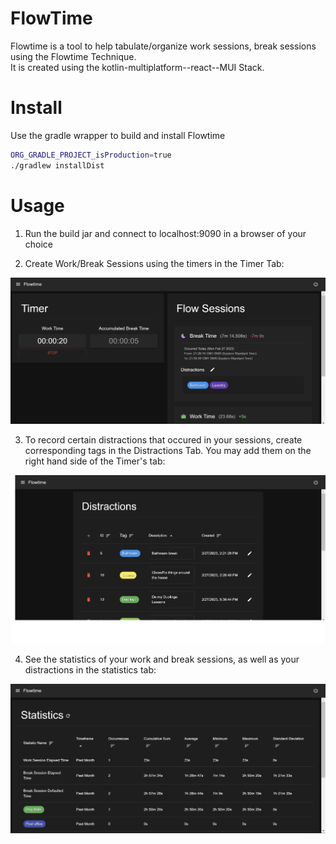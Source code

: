 # FlowTime

Flowtime is a tool to help tabulate/organize work sessions, break sessions using the Flowtime Technique.  
It is created using the kotlin-multiplatform--react--MUI Stack.

# Install
Use the gradle wrapper to build and install Flowtime
```bash
ORG_GRADLE_PROJECT_isProduction=true
./gradlew installDist
```
# 

# Usage

1) Run the build jar and connect to localhost:9090 in a browser of your choice

2) Create Work/Break Sessions using the timers in the Timer Tab:


![Timer Tab](/imgs/TimerTab.png)

3) To record certain distractions that occured in your sessions, create corresponding tags in the Distractions Tab. You may add them on the right hand side of the Timer's tab:


![Distraction Tab](/imgs/DistractionsTab.png)

4) See the statistics of your work and break sessions, as well as your distractions in the statistics tab:


![Statistics Tab](/imgs/StatsTab.png)
